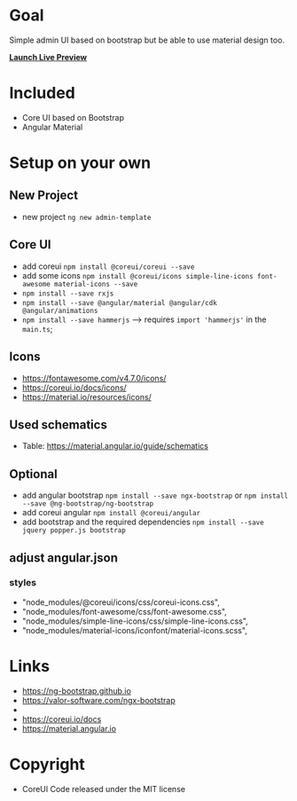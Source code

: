 # Goal
Simple admin UI based on bootstrap but be able to use material design too.

**[Launch Live Preview](https://sterlp.github.io/admin-template/)**

# Included
- Core UI based on Bootstrap
- Angular Material

# Setup on your own
## New Project
- new project `ng new admin-template`
## Core UI
- add coreui `npm install @coreui/coreui --save`
- add some icons `npm install @coreui/icons simple-line-icons font-awesome material-icons --save`
- `npm install --save rxjs`
- `npm install --save @angular/material @angular/cdk @angular/animations`
- `npm install --save hammerjs`  --> requires `import 'hammerjs'` in the `main.ts`;

## Icons
- https://fontawesome.com/v4.7.0/icons/
- https://coreui.io/docs/icons/
- https://material.io/resources/icons/

## Used schematics
- Table: https://material.angular.io/guide/schematics

## Optional
- add angular bootstrap `npm install --save ngx-bootstrap` or `npm install --save @ng-bootstrap/ng-bootstrap`
- add coreui angular `npm install @coreui/angular`
- add bootstrap and the required dependencies `npm install --save jquery popper.js bootstrap`

## adjust angular.json
### styles
- "node_modules/@coreui/icons/css/coreui-icons.css",
- "node_modules/font-awesome/css/font-awesome.css",
- "node_modules/simple-line-icons/css/simple-line-icons.css",
- "node_modules/material-icons/iconfont/material-icons.scss",

# Links
- https://ng-bootstrap.github.io
- https://valor-software.com/ngx-bootstrap
- 
- https://coreui.io/docs
- https://material.angular.io

# Copyright
- CoreUI Code released under the MIT license
